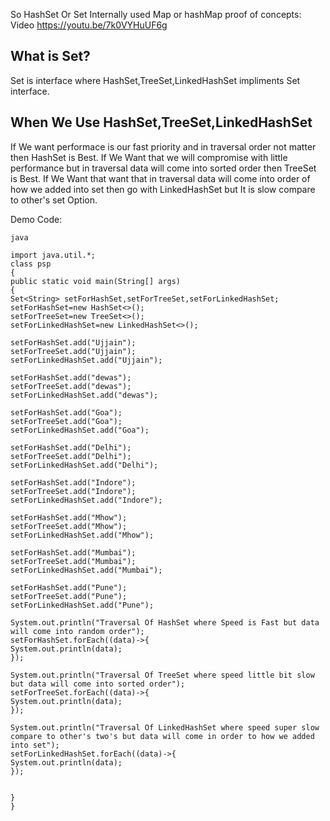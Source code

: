 So HashSet Or Set Internally used Map or hashMap proof of concepts:
Video https://youtu.be/7k0VYHuUF6g


## What is Set?
Set is interface where HashSet,TreeSet,LinkedHashSet impliments Set interface.

## When We Use HashSet,TreeSet,LinkedHashSet
If We want performace is our fast priority and in traversal order not matter then HashSet is Best.
If We Want that we will compromise with little performance but in traversal data will come into sorted order then TreeSet is Best.
If We Want that want that in traversal data will come into order of how we added into set then go with LinkedHashSet but It is slow compare to other's set Option.

Demo Code:
```
java

import java.util.*;
class psp
{
public static void main(String[] args)
{
Set<String> setForHashSet,setForTreeSet,setForLinkedHashSet;
setForHashSet=new HashSet<>();
setForTreeSet=new TreeSet<>();
setForLinkedHashSet=new LinkedHashSet<>();

setForHashSet.add("Ujjain");
setForTreeSet.add("Ujjain");
setForLinkedHashSet.add("Ujjain");

setForHashSet.add("dewas");
setForTreeSet.add("dewas");
setForLinkedHashSet.add("dewas");

setForHashSet.add("Goa");
setForTreeSet.add("Goa");
setForLinkedHashSet.add("Goa");

setForHashSet.add("Delhi");
setForTreeSet.add("Delhi");
setForLinkedHashSet.add("Delhi");

setForHashSet.add("Indore");
setForTreeSet.add("Indore");
setForLinkedHashSet.add("Indore");

setForHashSet.add("Mhow");
setForTreeSet.add("Mhow");
setForLinkedHashSet.add("Mhow");

setForHashSet.add("Mumbai");
setForTreeSet.add("Mumbai");
setForLinkedHashSet.add("Mumbai");

setForHashSet.add("Pune");
setForTreeSet.add("Pune");
setForLinkedHashSet.add("Pune");

System.out.println("Traversal Of HashSet where Speed is Fast but data will come into random order");
setForHashSet.forEach((data)->{
System.out.println(data);
});

System.out.println("Traversal Of TreeSet where speed little bit slow but data will come into sorted order");
setForTreeSet.forEach((data)->{
System.out.println(data);
});

System.out.println("Traversal Of LinkedHashSet where speed super slow compare to other's two's but data will come in order to how we added into set");
setForLinkedHashSet.forEach((data)->{
System.out.println(data);
});


}
}

```